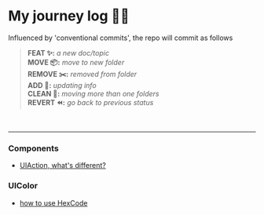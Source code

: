 # My journey log 🚶🏻 


Influenced by 'conventional commits', the repo will commit as follows

> **FEAT ✨:** *a new doc/topic*<br/>
> **MOVE 📦:** *move to new folder*<br/>
> **REMOVE ✂️:** *removed from folder*<br/>
> **ADD 📇:** *updating info*<br/>
> **CLEAN 🧹:** *moving more than one folders*<br/>
> **REVERT ⏪:** *go back to previous status*<br/>

<br/>

___
### Components
- [UIAction, what's different?](./Locker/UIAction.md)

### UIColor
- [how to use HexCode](./Locker/HexCode.md)